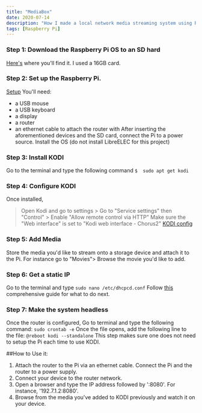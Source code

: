 ```yaml
---
title: "MediaBox"
date: 2020-07-14
description: "How I made a local network media streaming system using Raspberry Pi 3"
tags: [Raspberry Pi]
---
```

### Step 1: Download the Raspberry Pi OS to an SD hard  
[Here's](https://www.raspberrypi.org/downloads/) where you'll find it. I used a 16GB card.
### Step 2: Set up the Raspberry Pi.
[Setup](https://i.imgur.com/7eFRgL8.gifv)
You'll need:
* a USB mouse
* a USB keyboard
* a display
* a router
* an ethernet cable to attach the router with
After inserting the aforementioned devices and the SD card, connect the Pi to a power source. Install the OS (do not install LibreELEC for this project)
### Step 3: Install KODI
Go to the terminal and type the following command
`$	sudo apt get kodi`
### Step 4: Configure KODI
Once installed, 
> Open Kodi and go to settings > Go to "Service settings" then "Control" > Enable "Allow remote control via HTTP"
Make sure the "Web interface" is set to "Kodi web interface - Chorus2"
[KODI config](https://i.imgur.com/e4Qnyc8.jpg)
### Step 5: Add Media
Store the media you'd like to stream onto a storage device and attach it to the Pi.
For instance go to "Movies"> Browse the movie you'd like to add.
### Step 6: Get a static IP
Go to the terminal and type
`sudo nano /etc/dhcpcd.conf`
Follow [this](https://thepihut.com/blogs/raspberry-pi-tutorials/how-to-give-your-raspberry-pi-a-static-ip-address-update) comprehensive guide for what to do next.
### Step 7: Make the system headless
Once the router is configured, Go to terminal and type the following command:
`sudo crontab -e`
Once the file opens, add the following line to the file:
`@reboot kodi --standalone`
This step makes sure one does not need to setup the Pi each time to use KODI.

##How to Use it:
1. Attach the router to the Pi via an ethernet cable. Connect the Pi and the router to a power supply.
2. Connect your device to the router network.
3. Open a browser and type the IP address followed by ':8080'. For instance, '192.7.1.2:8080'. 
4. Browse from the media you've added to KODI previously and watch it on your device.   
